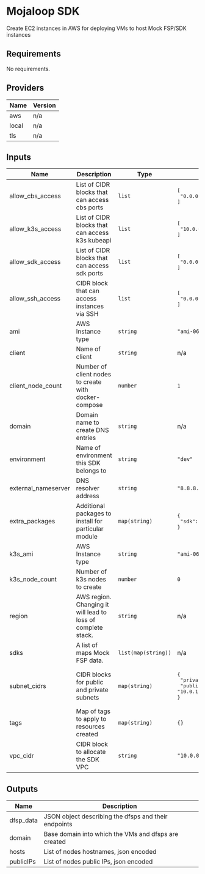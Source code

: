 # Mojaloop SDK

Create EC2 instances in AWS for deploying VMs to host Mock FSP/SDK instances

## Requirements

No requirements.

## Providers

| Name | Version |
|------|---------|
| aws | n/a |
| local | n/a |
| tls | n/a |

## Inputs

| Name | Description | Type | Default | Required |
|------|-------------|------|---------|:--------:|
| allow\_cbs\_access | List of CIDR blocks that can access cbs ports | `list` | <pre>[<br>  "0.0.0.0/0"<br>]</pre> | no |
| allow\_k3s\_access | List of CIDR blocks that can access k3s kubeapi | `list` | <pre>[<br>  "10.0.0.0/16"<br>]</pre> | no |
| allow\_sdk\_access | List of CIDR blocks that can access sdk ports | `list` | <pre>[<br>  "0.0.0.0/0"<br>]</pre> | no |
| allow\_ssh\_access | CIDR block that can access instances via SSH | `list` | <pre>[<br>  "0.0.0.0/0"<br>]</pre> | no |
| ami | AWS Instance type | `string` | `"ami-06fd8a495a537da8b"` | no |
| client | Name of client | `string` | n/a | yes |
| client\_node\_count | Number of client nodes to create with docker-compose | `number` | `1` | no |
| domain | Domain name to create DNS entries | `string` | n/a | yes |
| environment | Name of environment this SDK belongs to | `string` | `"dev"` | no |
| external\_nameserver | DNS resolver address | `string` | `"8.8.8.8"` | no |
| extra\_packages | Additional packages to install for particular module | `map(string)` | <pre>{<br>  "sdk": "wget bind-utils docker nc git"<br>}</pre> | no |
| k3s\_ami | AWS Instance type | `string` | `"ami-06fd8a495a537da8b"` | no |
| k3s\_node\_count | Number of k3s nodes to create | `number` | `0` | no |
| region | AWS region. Changing it will lead to loss of complete stack. | `string` | n/a | yes |
| sdks | A list of maps Mock FSP data. | `list(map(string))` | n/a | yes |
| subnet\_cidrs | CIDR blocks for public and private subnets | `map(string)` | <pre>{<br>  "private": "10.0.2.0/24",<br>  "public": "10.0.1.0/24"<br>}</pre> | no |
| tags | Map of tags to apply to resources created | `map(string)` | `{}` | no |
| vpc\_cidr | CIDR block to allocate the SDK VPC | `string` | `"10.0.0.0/16"` | no |

## Outputs

| Name | Description |
|------|-------------|
| dfsp\_data | JSON object describing the dfsps and their endpoints |
| domain | Base domain into which the VMs and dfsps are created |
| hosts | List of nodes hostnames, json encoded |
| publicIPs | List of nodes public IPs, json encoded |

